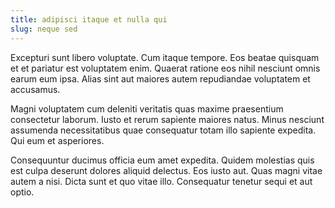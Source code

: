 ```yaml
---
title: adipisci itaque et nulla qui
slug: neque sed
---
```


Excepturi sunt libero voluptate. Cum itaque tempore. Eos beatae quisquam et et pariatur est voluptatem enim. Quaerat ratione eos nihil nesciunt omnis earum eum ipsa. Alias sint aut maiores autem repudiandae voluptatem et accusamus.

Magni voluptatem cum deleniti veritatis quas maxime praesentium consectetur laborum. Iusto et rerum sapiente maiores natus. Minus nesciunt assumenda necessitatibus quae consequatur totam illo sapiente expedita. Qui eum et asperiores.

Consequuntur ducimus officia eum amet expedita. Quidem molestias quis est culpa deserunt dolores aliquid delectus. Eos iusto aut. Quas magni vitae autem a nisi. Dicta sunt et quo vitae illo. Consequatur tenetur sequi et aut optio.
